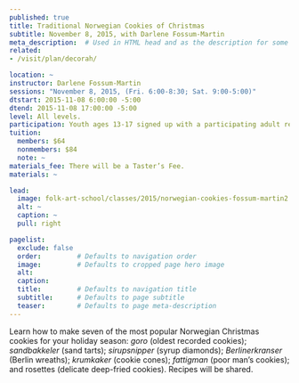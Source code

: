 ```yaml
---
published: true
title: Traditional Norwegian Cookies of Christmas 
subtitle: November 8, 2015, with Darlene Fossum-Martin
meta_description:  # Used in HTML head and as the description for some search engines
related:
- /visit/plan/decorah/

location: ~
instructor: Darlene Fossum-Martin
sessions: "November 8, 2015, (Fri. 6:00-8:30; Sat. 9:00-5:00)"
dtstart: 2015-11-08 6:00:00 -5:00
dtend: 2015-11-08 17:00:00 -5:00
level: All levels. 
participation: Youth ages 13-17 signed up with a participating adult receive a 25% discount.
tuition:
  members: $64
  nonmembers: $84
  note: ~
materials_fee: There will be a Taster’s Fee.
materials: ~ 

lead:
  image: folk-art-school/classes/2015/norwegian-cookies-fossum-martin2.jpg
  alt: ~
  caption: ~
  pull: right

pagelist:
  exclude: false
  order:         # Defaults to navigation order  
  image:         # Defaults to cropped page hero image
  alt:
  caption:
  title:         # Defaults to navigation title
  subtitle:      # Defaults to page subtitle
  teaser:        # Defaults to page meta-description 
---
```

Learn how to make seven of the most popular Norwegian Christmas cookies for your holiday season: _goro_ (oldest recorded cookies); _sandbakkeler_ (sand tarts); _sirupsnipper_ (syrup diamonds); _Berlinerkranser_ (Berlin wreaths); _krumkaker_ (cookie cones); _fattigman_ (poor man’s cookies); and rosettes (delicate deep-fried cookies). Recipes will be shared.   

